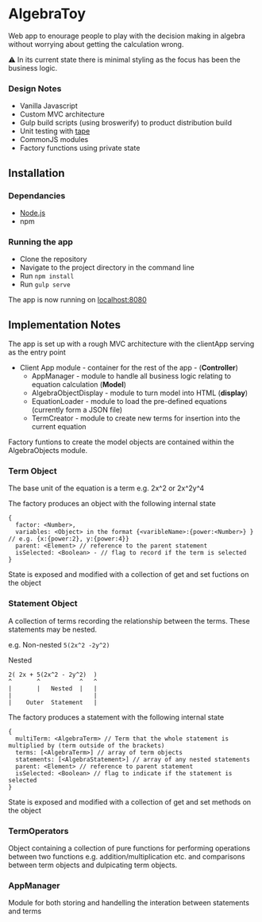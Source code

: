 # AlgebraToy

Web app to enourage people to play with the decision making in algebra without worrying about getting the calculation wrong.

:warning:  In its current state there is minimal styling as the focus has been the business logic.


### Design Notes
- Vanilla Javascript
- Custom MVC architecture
- Gulp build scripts (using broswerify) to product distribution build
- Unit testing with [tape](https://www.npmjs.com/package/tape)
- CommonJS modules
- Factory functions using private state

## Installation 

### Dependancies
- [Node.js](https://nodejs.org/en/) 
- npm

### Running the app

- Clone the repository
- Navigate to the project directory in the command line
- Run `npm install`
- Run `gulp serve`


The app is now running on [localhost:8080](http://localhost:8080)


## Implementation Notes

 The app is set up with a rough MVC architecture with the clientApp serving as the entry point

- Client App module - container for the rest of the app - (**Controller**)
  - AppManager - module to handle all business logic relating to equation calculation (**Model**)
  - AlgebraObjectDisplay - module to turn model into HTML (**display**)
  - EquationLoader - module to load the pre-defined equations (currently form a JSON file)
  - TermCreator - module to create new terms for insertion into the current equation



Factory funtions to create the model objects are contained within the AlgebraObjects module.



### Term Object

The base unit of the equation is a term e.g. 2x^2 or 2x^2y^4

The factory produces an object with the following internal state
```
{
  factor: <Number>,
  variables: <Object> in the format {<varibleName>:{power:<Number>} } // e.g. {x:{power:2}, y:{power:4}}
  parent: <Element> // reference to the parent statement
  isSelected: <Boolean> - // flag to record if the term is selected
}
```

State is exposed and modified with a collection of get and set fuctions on the object



### Statement Object

A collection of terms recording the relationship between the terms. These statements may be nested.

e.g. Non-nested
``5(2x^2 -2y^2)``

Nested
```
2( 2x + 5(2x^2 - 2y^2)  )
^       ^           ^   ^
|       |   Nested  |   |
|                       |
|    Outer  Statement   |
```

The factory produces a statement with the following internal state
```
{
  multiTerm: <AlgebraTerm> // Term that the whole statement is multiplied by (term outside of the brackets)
  terms: [<AlgebraTerm>] // array of term objects
  statements: [<AlgebraStatement>] // array of any nested statements
  parent: <Element> // reference to parent statement
  isSelected: <Boolean> // flag to indicate if the statement is selected
}
```
State is exposed and modified with a collection of get and set methods on the object



### TermOperators
Object containing a collection of pure functions for performing operations between two functions e.g. addition/multiplication etc. and comparisons between term objects and dulpicating term objects.




### AppManager
Module for both storing and handelling the interation between statements and terms

